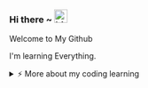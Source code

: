 ### Hi there ~ <img src="https://user-images.githubusercontent.com/1303154/88677602-1635ba80-d120-11ea-84d8-d263ba5fc3c0.gif" width="24px" alt="hi">

Welcome to My Github

I'm learning Everything.

<details>
<summary>⚡️ More about my coding learning</summary>
<br />
- Java <br />
- Html <br />
- Css <br />
- Flutter <br />
- Php <br />
</details>

